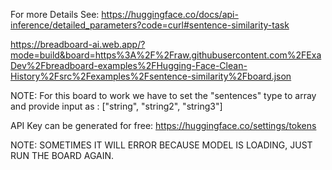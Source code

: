 
For more Details See: https://huggingface.co/docs/api-inference/detailed_parameters?code=curl#sentence-similarity-task

https://breadboard-ai.web.app/?mode=build&board=https%3A%2F%2Fraw.githubusercontent.com%2FExaDev%2Fbreadboard-examples%2FHugging-Face-Clean-History%2Fsrc%2Fexamples%2Fsentence-similarity%2Fboard.json

NOTE: For this board to work we have to set the "sentences" type to array and provide input as : ["string", "string2", "string3"]

API Key can be generated for free: https://huggingface.co/settings/tokens

NOTE: SOMETIMES IT WILL ERROR BECAUSE MODEL IS LOADING, JUST RUN THE BOARD AGAIN.